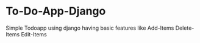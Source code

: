 # To-Do-App-Django
Simple Todoapp using django having basic features like 
Add-Items
Delete-Items
Edit-Items
